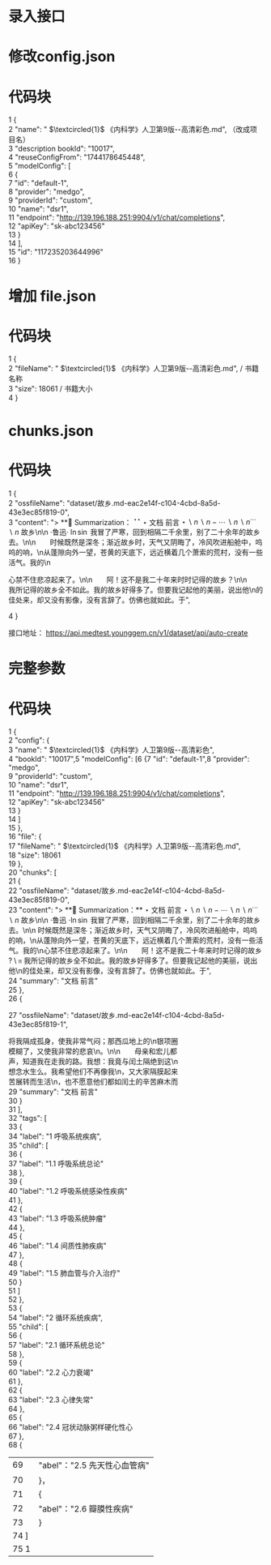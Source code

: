 # 录入接口

# 修改config.json

# 代码块

1 {   
2 "name": " $\textcircled{1}$ 《内科学》人卫第9版--高清彩色.md", （改成项目名）   
3 "description bookId": "10017",   
4 "reuseConfigFrom": "1744178645448",   
5 "modelConfig": [   
6 {   
7 "id": "default-1",   
8 "provider": "medgo",   
9 "providerId": "custom",   
10 "name": "dsr1",   
11 "endpoint": "http://139.196.188.251:9904/v1/chat/completions",   
12 "apiKey": "sk-abc123456"   
13 }   
14 ],   
15 "id": "117235203644996"   
16 }

# 增加 file.json

# 代码块

1 {  
2 "fileName": " $\textcircled{1}$ 《内科学》人卫第9版--高清彩色.md", / 书籍名称  
3 "size": 18061  / 书籍大小  
4 }

# chunks.json

# 代码块

1 {  
2 "ossfileName": "dataset/故乡.md-eac2e14f-c104-4cbd-8a5d-43e3ec85f819-0",  
3 "content": "> \*\*📑 Summarization： $^ { \star \star }$ $\star$ 文档 前言 $\star \backslash n \backslash n - \cdots \backslash n \backslash n ^ { \cdots } \backslash n$ 故乡\n\n ·鲁迅· $\ln \sin$ 我冒了严寒，回到相隔二千余里，别了二十余年的故乡去。\n\n　　时候既然是深冬；渐近故乡时，天气又阴晦了，冷风吹进船舱中，呜呜的响，\n从蓬隙向外一望，苍黄的天底下，远近横着几个萧索的荒村，没有一些活气。我的\n

心禁不住悲凉起来了。\n\n　　阿！这不是我二十年来时时记得的故乡？\n\n　　我所记得的故乡全不如此。我的故乡好得多了。但要我记起他的美丽，说出他\n的佳处来，却又没有影像，没有言辞了。仿佛也就如此。于",

4 }

接口地址： https://api.medtest.younggem.cn/v1/dataset/api/auto-create

# 完整参数

# 代码块

1 {  
2 "config": {  
3 "name": " $\textcircled{1}$ 《内科学》人卫第9版--高清彩色",  
4 "bookId": "10017",5 "modelConfig": [6 {7 "id": "default-1",8 "provider": "medgo",  
9 "providerId": "custom",  
10 "name": "dsr1",  
11 "endpoint": "http://139.196.188.251:9904/v1/chat/completions",  
12 "apiKey": "sk-abc123456"  
13 }  
14 ]  
15 },  
16 "file": {  
17 "fileName": " $\textcircled{1}$ 《内科学》人卫第9版--高清彩色.md",  
18 "size": 18061  
19 },  
20 "chunks": [  
21 {  
22 "ossfileName": "dataset/故乡.md-eac2e14f-c104-4cbd-8a5d-43e3ec85f819-0",  
23 "content": "> \*\*📑 Summarization：\*\* $\star$ 文档 前言 $\star \backslash n \backslash n - \cdots \backslash n \backslash n ^ { \cdots } \backslash n$ 故乡\n\n ·鲁迅 $\cdot \ln \sin$ 我冒了严寒，回到相隔二千余里，别了二十余年的故乡去。\n\n 时候既然是深冬；渐近故乡时，天气又阴晦了，冷风吹进船舱中，呜呜的响，\n从蓬隙向外一望，苍黄的天底下，远近横着几个萧索的荒村，没有一些活气。我的\n心禁不住悲凉起来了。\n\n　　阿！这不是我二十年来时时记得的故乡 $? \setminus \mathfrak { n }$ 我所记得的故乡全不如此。我的故乡好得多了。但要我记起他的美丽，说出他\n的佳处来，却又没有影像，没有言辞了。仿佛也就如此。于",  
24 "summary": "文档 前言"  
25 },  
26 {

27 "ossfileName": "dataset/故乡.md-eac2e14f-c104-4cbd-8a5d-43e3ec85f819-1",

将我隔成孤身，使我非常气闷；那西瓜地上的\n银项圈  
模糊了，又使我非常的悲哀\n。\n\n　　母亲和宏儿都  
声，知道我在走我的路。我想：我竟与闰土隔绝到这\n  
想念水生么。我希望他们不再像我\n，又大家隔膜起来  
苦展转而生活\n，也不愿意他们都如闰土的辛苦麻木而  
29 "summary": "文档 前言"  
30 }  
31 ],  
32 "tags": [  
33 {  
34 "label": "1 呼吸系统疾病",  
35 "child": [  
36 {  
37 "label": "1.1 呼吸系统总论"  
38 },  
39 {  
40 "label": "1.2 呼吸系统感染性疾病"  
41 },  
42 {  
43 "label": "1.3 呼吸系统肿瘤"  
44 },  
45 {  
46 "label": "1.4 间质性肺疾病"  
47 },  
48 {  
49 "label": "1.5 肺血管与介入治疗"  
50 }  
51 ]  
52 },  
53 {  
54 "label": "2 循环系统疾病",  
55 "child": [  
56 {  
57 "label": "2.1 循环系统总论"  
58 },  
59 {  
60 "label": "2.2 心力衰竭"  
61 },  
62 {  
63 "label": "2.3 心律失常"  
64 },  
65 {  
66 "label": "2.4 冠状动脉粥样硬化性心  
67 },  
68 {

<html><body><table><tr><td>69</td><td>"abel"："2.5 先天性心血管病"</td></tr><tr><td>70</td><td>}，</td></tr><tr><td>71</td><td>{</td></tr><tr><td>72</td><td>"abel"："2.6 瓣膜性疾病"</td></tr><tr><td>73</td><td>}</td></tr><tr><td>74 ]</td><td></td></tr><tr><td>75 1</td><td></td></tr></table></body></html>